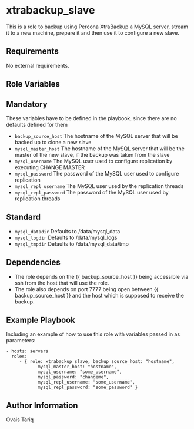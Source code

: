 xtrabackup_slave
================
This is a role to backup using Percona XtraBackup a MySQL server, stream it to a new machine, prepare it and then use it to configure a new slave.

Requirements
------------

No external requirements.

Role Variables
--------------

## Mandatory
These variables have to be defined in the playbook, since there are no defaults defined for them
* `backup_source_host` The hostname of the MySQL server that will be backed up to clone a new slave
* `mysql_master_host` The hostname of the MySQL server that will be the master of the new slave, if the backup was taken from the slave
* `mysql_username` The MySQL user used to configure replication by executing CHANGE MASTER
* `mysql_password` The password of the MySQL user used to configure replication
* `mysql_repl_username` The MySQL user used by the replication threads
* `mysql_repl_password` The password of the MySQL user used by replication threads

## Standard
* `mysql_datadir` Defaults to /data/mysql_data
* `mysql_logdir` Defaults to /data/mysql_logs
* `mysql_tmpdir` Defaults to /data/mysql_data/tmp

Dependencies
------------

* The role depends on the {{ backup_source_host }} being accessible via ssh from the host that will use the role.
* The role also depends on port 7777 being open between {{ backup_source_host }} and the host which is supposed to receive the backup.

Example Playbook
-------------------------

Including an example of how to use this role with variables passed in as parameters:

    - hosts: servers
      roles:
         - { role: xtrabackup_slave, backup_source_host: "hostname",
                mysql_master_host: "hostname",
                mysql_username: "some_username",
                mysql_password: "changeme",
                mysql_repl_username: "some_username",
                mysql_repl_password: "some_password" }

Author Information
------------------

Ovais Tariq
